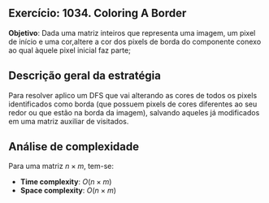 ## Exercício: 1034. Coloring A Border
**Objetivo**: Dada uma matriz inteiros que representa uma imagem, um pixel de início e uma cor,altere a cor dos pixels de borda do componente conexo ao qual àquele pixel inicial faz parte;

## Descrição geral da estratégia
Para resolver aplico um DFS que vai alterando as cores de todos os pixels identificados como borda (que possuem pixels de cores diferentes ao seu redor ou que estão na borda da imagem), salvando aqueles já modificados em uma matriz auxiliar de visitados.

## Análise de complexidade
Para uma matriz $n \times m$, tem-se:
- **Time complexity**: $O(n \times m)$
- **Space complexity**: $O(n \times m)$